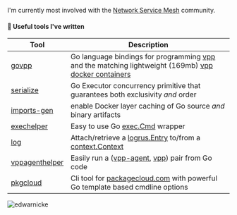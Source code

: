 I'm currently most involved with the [Network Service Mesh](https://networkservicemesh.io/) community.

#### 🔧 Useful tools I've written
| Tool | Description |
|----------------------------------------------------|--------------------------------------------------------------------------------|
|[govpp](https://github.com/edwarnicke/govpp) | Go language bindings for programming [vpp](https://fd.io/vppproject/vpptech/) and the matching lightweight (169mb) [vpp docker containers](https://github.com/users/edwarnicke/packages/container/package/govpp%2Fvpp) |
|[serialize](https://github.com/edwarnicke/serialize)|Go Executor concurrency primitive that guarantees both exclusivity *and* order |
|[imports-gen](https://github.com/edwarnicke/imports-gen)|enable Docker layer caching of Go source *and* binary artifacts|
|[exechelper](https://github.com/edwarnicke/exechelper) |Easy to use Go [exec.Cmd](https://golang.org/pkg/os/exec/#Cmd) wrapper| 
|[log](https://github.com/edwarnicke/log) |Attach/retrieve a [logrus.Entry](https://godoc.org/gopkg.in/Sirupsen/logrus.v0#Entry) to/from a [context.Context](https://golang.org/pkg/context/#Context)| 
|[vppagenthelper](https://github.com/edwarnicke/vppagenthelper) |Easily run a ([vpp-agent](https://github.com/ligato/vpp-agent), [vpp](https://fd.io/vppproject/vpptech/)) pair from Go code|
|[pkgcloud](https://github.com/edwarnicke/pkgcloud) |Cli tool for [packagecloud.com](https://packagecloud.io/) with powerful Go template based cmdline options|

<p><img align="center" src="https://github-readme-stats.vercel.app/api?username=edwarnicke&show_icons=true" alt="edwarnicke" /></p>


<!-- - [jsonio](https://github.com/edwarnicke/jsonio) - Allows Reading/Writing -->  

<!--
**edwarnicke/edwarnicke** is a ✨ _special_ ✨ repository because its `README.md` (this file) appears on your GitHub profile.

Here are some ideas to get you started:

- 🔭 I’m currently working on ...
- 🌱 I’m currently learning ...
- 👯 I’m looking to collaborate on ...
- 🤔 I’m looking for help with ...
- 💬 Ask me about ...
- 📫 How to reach me: ...
- 😄 Pronouns: ...
- ⚡ Fun fact: ...
-->
